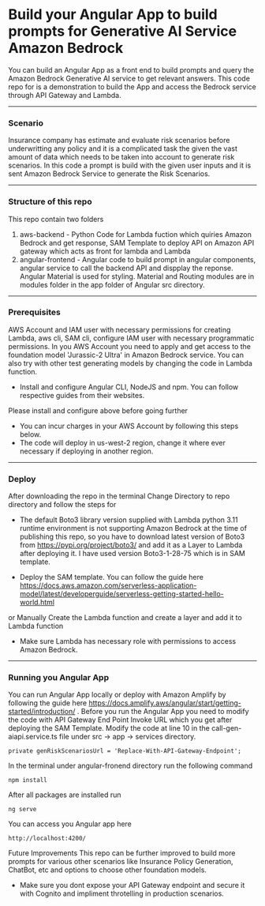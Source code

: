 # Build your Angular App to build prompts for Generative AI Service Amazon Bedrock
You can build an Angular App as a front end to build prompts and query the Amazon Bedrock Generative AI service to get relevant answers.
This code repo for is a demonstration to build the App and access the Bedrock service through API Gateway and Lambda.
___
### Scenario
Insurance company has estimate and evaluate risk scenarios before underwritting any policy and it is a complicated task the given the vast amount of data which needs to be taken into account to generate risk scenarios. In this code a prompt is build with the given user inputs and it is sent Amazon Bedrock Service to generate the Risk Scenarios.
___
### Structure of this repo
This repo contain two folders
1. aws-backend  - Python Code for Lambda fuction which quiries Amazon Bedrock and get response, SAM Template to deploy API on Amazon API gateway which acts as front for lambda and Lambda
2. angular-frontend - Angular code to build prompt in angular components, angular service to call the backend API and dispplay the reponse. Angular Material is used for styling. Material and Routing modules are in modules folder in the app folder of Angular src directory.
___
### Prerequisites
AWS Account and IAM user with necessary permissions for creating Lambda, aws cli, SAM cli, configure IAM user with necessary programmatic permissions.
In you AWS Account you need to apply and get access to the foundation model 'Jurassic-2 Ultra' in Amazon Bedrock service. You can also try with other test generating models by changing the code in Lambda function.

* Install and configure Angular CLI, NodeJS and npm. You can follow respective guides from their websites.

Please install and configure above before going further

* You can incur charges in your AWS Account by following this steps below.
* The code will deploy in us-west-2 region, change it where ever necessary if deploying in another region.
___
### Deploy
After downloading the repo in the terminal Change Directory to repo directory and follow the steps for

* The default Boto3 library version supplied with Lambda python 3.11 runtime environment is not supporting Amazon Bedrock at the time of publishing this repo, so you have to download latest version of Boto3 from https://pypi.org/project/boto3/ and add it as a Layer to Lambda after deploying it. I have used version Boto3-1-28-75 which is in SAM template.

* Deploy the SAM template. You can follow the guide here https://docs.aws.amazon.com/serverless-application-model/latest/developerguide/serverless-getting-started-hello-world.html

or Manually Create the Lambda function and create a layer and add it to Lambda function

* Make sure Lambda has necessary role with permissions to access Amazon Bedrock.
___
### Running you Angular App
You can run Angular App locally or deploy with Amazon Amplify by following the guide here https://docs.amplify.aws/angular/start/getting-started/introduction/ .
Before you run the Angular App you need to modify the code with API Gateway End Point Invoke URL which you get after deploying the SAM Template.
Modify the code at line 10 in the call-gen-aiapi.service.ts file under src -> app -> services directory.

<pre><code>private genRiskScenariosUrl = 'Replace-With-API-Gateway-Endpoint';</pre></code>

In the terminal under angular-fronend directory run the following command

<pre><code>npm install</pre></code>

After all packages are installed run

<pre><code>ng serve</pre></code>

You can access you Angular app here
<pre><code>http://localhost:4200/</pre></code>

Future Improvements
This repo can be further improved to build more prompts for various other scenarios like Insurance Policy Generation, ChatBot, etc and options to choose other foundation models.

* Make sure you dont expose your API Gateway endpoint and secure it with Cognito and impliment throtelling in production scenarios.